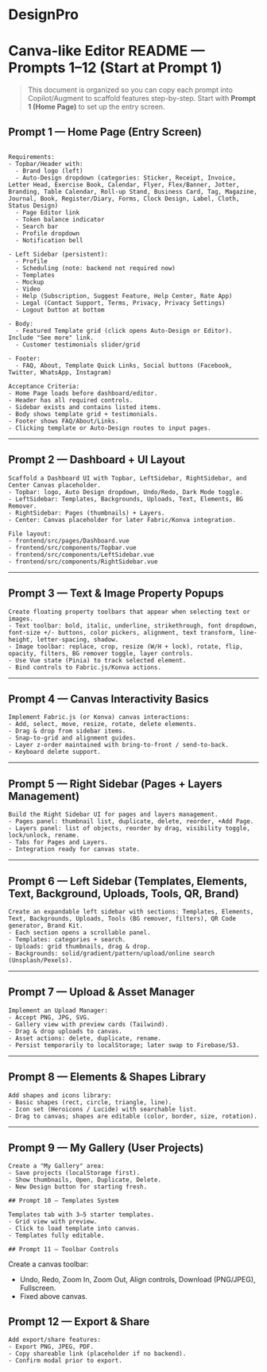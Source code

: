 # DesignPro

# Canva-like Editor README — Prompts 1–12 (Start at Prompt 1)

> This document is organized so you can copy each prompt into Copilot/Augment to scaffold features step-by-step. Start with **Prompt 1 (Home Page)** to set up the entry screen.

## Prompt 1 — Home Page (Entry Screen)

```reate a Home Page (entry screen) for a Canva-like web app. The Home Page loads before the dashboard/page editor and highlights templates, testimonials, and quick access to core features.

Requirements:
- Topbar/Header with:
  - Brand logo (left)
  - Auto-Design dropdown (categories: Sticker, Receipt, Invoice, Letter Head, Exercise Book, Calendar, Flyer, Flex/Banner, Jotter, Branding, Table Calendar, Roll-up Stand, Business Card, Tag, Magazine, Journal, Book, Register/Diary, Forms, Clock Design, Label, Cloth, Status Design)
  - Page Editor link
  - Token balance indicator
  - Search bar
  - Profile dropdown
  - Notification bell

- Left Sidebar (persistent):
  - Profile
  - Scheduling (note: backend not required now)
  - Templates
  - Mockup
  - Video
  - Help (Subscription, Suggest Feature, Help Center, Rate App)
  - Legal (Contact Support, Terms, Privacy, Privacy Settings)
  - Logout button at bottom

- Body:
  - Featured Template grid (click opens Auto-Design or Editor). Include "See more" link.
  - Customer testimonials slider/grid

- Footer:
  - FAQ, About, Template Quick Links, Social buttons (Facebook, Twitter, WhatsApp, Instagram)

Acceptance Criteria:
- Home Page loads before dashboard/editor.
- Header has all required controls.
- Sidebar exists and contains listed items.
- Body shows template grid + testimonials.
- Footer shows FAQ/About/Links.
- Clicking template or Auto-Design routes to input pages.
```

---

## Prompt 2 — Dashboard + UI Layout

```
Scaffold a Dashboard UI with Topbar, LeftSidebar, RightSidebar, and Center Canvas placeholder.
- Topbar: logo, Auto Design dropdown, Undo/Redo, Dark Mode toggle.
- LeftSidebar: Templates, Backgrounds, Uploads, Text, Elements, BG Remover.
- RightSidebar: Pages (thumbnails) + Layers.
- Center: Canvas placeholder for later Fabric/Konva integration.

File layout:
- frontend/src/pages/Dashboard.vue
- frontend/src/components/Topbar.vue
- frontend/src/components/LeftSidebar.vue
- frontend/src/components/RightSidebar.vue
```

---

## Prompt 3 — Text & Image Property Popups

```
Create floating property toolbars that appear when selecting text or images.
- Text toolbar: bold, italic, underline, strikethrough, font dropdown, font-size +/- buttons, color pickers, alignment, text transform, line-height, letter-spacing, shadow.
- Image toolbar: replace, crop, resize (W/H + lock), rotate, flip, opacity, filters, BG remover toggle, layer controls.
- Use Vue state (Pinia) to track selected element.
- Bind controls to Fabric.js/Konva actions.
```

---

## Prompt 4 — Canvas Interactivity Basics

```
Implement Fabric.js (or Konva) canvas interactions:
- Add, select, move, resize, rotate, delete elements.
- Drag & drop from sidebar items.
- Snap-to-grid and alignment guides.
- Layer z-order maintained with bring-to-front / send-to-back.
- Keyboard delete support.
```

---

## Prompt 5 — Right Sidebar (Pages + Layers Management)

```
Build the Right Sidebar UI for pages and layers management.
- Pages panel: thumbnail list, duplicate, delete, reorder, +Add Page.
- Layers panel: list of objects, reorder by drag, visibility toggle, lock/unlock, rename.
- Tabs for Pages and Layers.
- Integration ready for canvas state.
```

---

## Prompt 6 — Left Sidebar (Templates, Elements, Text, Background, Uploads, Tools, QR, Brand)

```
Create an expandable left sidebar with sections: Templates, Elements, Text, Backgrounds, Uploads, Tools (BG remover, filters), QR Code generator, Brand Kit.
- Each section opens a scrollable panel.
- Templates: categories + search.
- Uploads: grid thumbnails, drag & drop.
- Backgrounds: solid/gradient/pattern/upload/online search (Unsplash/Pexels).
```

---

## Prompt 7 — Upload & Asset Manager

```
Implement an Upload Manager:
- Accept PNG, JPG, SVG.
- Gallery view with preview cards (Tailwind).
- Drag & drop uploads to canvas.
- Asset actions: delete, duplicate, rename.
- Persist temporarily to localStorage; later swap to Firebase/S3.
```

---

## Prompt 8 — Elements & Shapes Library

```
Add shapes and icons library:
- Basic shapes (rect, circle, triangle, line).
- Icon set (Heroicons / Lucide) with searchable list.
- Drag to canvas; shapes are editable (color, border, size, rotation).
```

---

## Prompt 9 — My Gallery (User Projects)

```
Create a "My Gallery" area:
- Save projects (localStorage first).
- Show thumbnails, Open, Duplicate, Delete.
- New Design button for starting fresh.

## Prompt 10 — Templates System

Templates tab with 3–5 starter templates.
- Grid view with preview.
- Click to load template into canvas.
- Templates fully editable.

## Prompt 11 — Toolbar Controls

```
Create a canvas toolbar:
- Undo, Redo, Zoom In, Zoom Out, Align controls, Download (PNG/JPEG), Fullscreen.
- Fixed above canvas.

## Prompt 12 — Export & Share

```
Add export/share features:
- Export PNG, JPEG, PDF.
- Copy shareable link (placeholder if no backend).
- Confirm modal prior to export.
```

